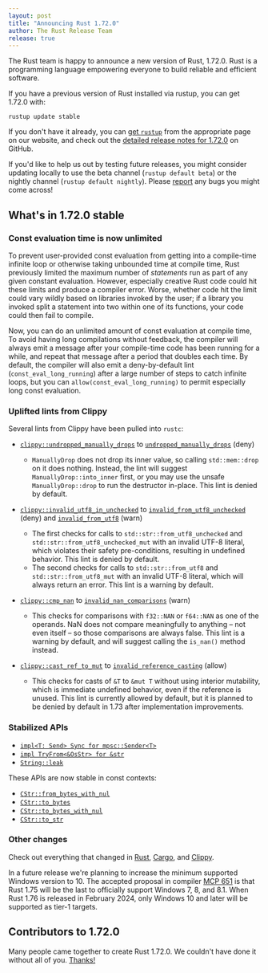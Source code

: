 ```yaml
---
layout: post
title: "Announcing Rust 1.72.0"
author: The Rust Release Team
release: true
---
```


The Rust team is happy to announce a new version of Rust, 1.72.0. Rust is a programming language empowering everyone to build reliable and efficient software.

If you have a previous version of Rust installed via rustup, you can get 1.72.0 with:

```console
rustup update stable
```

If you don't have it already, you can [get `rustup`](https://www.rust-lang.org/install.html) from the appropriate page on our website, and check out the [detailed release notes for 1.72.0](https://github.com/rust-lang/rust/releases/tag/1.72.0) on GitHub.

If you'd like to help us out by testing future releases, you might consider updating locally to use the beta channel (`rustup default beta`) or the nightly channel (`rustup default nightly`). Please [report](https://github.com/rust-lang/rust/issues/new/choose) any bugs you might come across!

## What's in 1.72.0 stable

### Const evaluation time is now unlimited

To prevent user-provided const evaluation from getting into a compile-time
infinite loop or otherwise taking unbounded time at compile time, Rust
previously limited the maximum number of *statements* run as part of any given
constant evaluation. However, especially creative Rust code could hit these
limits and produce a compiler error. Worse, whether code hit the limit could
vary wildly based on libraries invoked by the user; if a library you invoked
split a statement into two within one of its functions, your code could then
fail to compile.

Now, you can do an unlimited amount of const evaluation at compile time, To
avoid having long compilations without feedback, the compiler will always emit
a message after your compile-time code has been running for a while, and repeat
that message after a period that doubles each time. By default, the compiler
will also emit a deny-by-default lint (`const_eval_long_running`) after a large
number of steps to catch infinite loops, but you can
`allow(const_eval_long_running)` to permit especially long const evaluation.

### Uplifted lints from Clippy

Several lints from Clippy have been pulled into `rustc`:

* [`clippy::undropped_manually_drops`](https://rust-lang.github.io/rust-clippy/rust-1.71.0/index.html#undropped_manually_drops) to [`undropped_manually_drops`](https://doc.rust-lang.org/1.72.0/rustc/lints/listing/deny-by-default.html#undropped-manually-drops) (deny)
  - `ManuallyDrop` does not drop its inner value, so calling `std::mem::drop` on it does nothing. Instead, the lint will suggest `ManuallyDrop::into_inner` first, or you may use the unsafe `ManuallyDrop::drop` to run the destructor in-place. This lint is denied by default.

* [`clippy::invalid_utf8_in_unchecked`](https://rust-lang.github.io/rust-clippy/rust-1.71.0/index.html#invalid_utf8_in_unchecked) to [`invalid_from_utf8_unchecked`](https://doc.rust-lang.org/1.72.0/rustc/lints/listing/deny-by-default.html#invalid-from-utf8-unchecked) (deny) and [`invalid_from_utf8`](https://doc.rust-lang.org/1.72.0/rustc/lints/listing/warn-by-default.html#invalid-from-utf8) (warn)
  - The first checks for calls to `std::str::from_utf8_unchecked` and `std::str::from_utf8_unchecked_mut` with an invalid UTF-8 literal, which violates their safety pre-conditions, resulting in undefined behavior. This lint is denied by default.
  - The second checks for calls to `std::str::from_utf8` and `std::str::from_utf8_mut` with an invalid UTF-8 literal, which will always return an error. This lint is a warning by default.

* [`clippy::cmp_nan`](https://rust-lang.github.io/rust-clippy/rust-1.71.0/index.html#cmp_nan) to [`invalid_nan_comparisons`](https://doc.rust-lang.org/1.72.0/rustc/lints/listing/warn-by-default.html#invalid-nan-comparisons) (warn)
  - This checks for comparisons with `f32::NAN` or `f64::NAN` as one of the operands. NaN does not compare meaningfully to anything – not even itself – so those comparisons are always false. This lint is a warning by default, and will suggest calling the `is_nan()` method instead.

* [`clippy::cast_ref_to_mut`](https://rust-lang.github.io/rust-clippy/rust-1.71.0/index.html#cast_ref_to_mut) to [`invalid_reference_casting`](https://doc.rust-lang.org/1.72.0/rustc/lints/listing/allowed-by-default.html#invalid-reference-casting) (allow)
  - This checks for casts of `&T` to `&mut T` without using interior mutability, which is immediate undefined behavior, even if the reference is unused. This lint is currently allowed by default, but it is planned to be denied by default in 1.73 after implementation improvements.

### Stabilized APIs

- [`impl<T: Send> Sync for mpsc::Sender<T>`](https://doc.rust-lang.org/stable/std/sync/mpsc/struct.Sender.html#impl-Sync-for-Sender%3CT%3E)
- [`impl TryFrom<&OsStr> for &str`](https://doc.rust-lang.org/stable/std/primitive.str.html#impl-TryFrom%3C%26'a+OsStr%3E-for-%26'a+str)
- [`String::leak`](https://doc.rust-lang.org/stable/alloc/string/struct.String.html#method.leak)

These APIs are now stable in const contexts:

- [`CStr::from_bytes_with_nul`](https://doc.rust-lang.org/stable/std/ffi/struct.CStr.html#method.from_bytes_with_nul)
- [`CStr::to_bytes`](https://doc.rust-lang.org/stable/std/ffi/struct.CStr.html#method.to_bytes)
- [`CStr::to_bytes_with_nul`](https://doc.rust-lang.org/stable/std/ffi/struct.CStr.html#method.to_bytes_with_nul)
- [`CStr::to_str`](https://doc.rust-lang.org/stable/std/ffi/struct.CStr.html#method.to_str)

### Other changes

Check out everything that changed in [Rust](https://github.com/rust-lang/rust/releases/tag/1.72.0), [Cargo](https://github.com/rust-lang/cargo/blob/master/CHANGELOG.md#cargo-172-2023-08-24), and [Clippy](https://github.com/rust-lang/rust-clippy/blob/master/CHANGELOG.md#rust-172).

In a future release we're planning to increase the minimum supported Windows version to 10. The accepted proposal in compiler [MCP 651](https://github.com/rust-lang/compiler-team/issues/651) is that Rust 1.75 will be the last to officially support Windows 7, 8, and 8.1. When Rust 1.76 is released in February 2024, only Windows 10 and later will be supported as tier-1 targets.

## Contributors to 1.72.0

Many people came together to create Rust 1.72.0. We couldn't have done it without all of you. [Thanks!](https://thanks.rust-lang.org/rust/1.72.0/)
